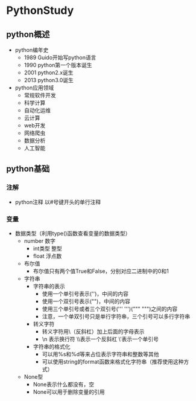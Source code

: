 # PythonStudy
## python概述
-  python编年史
    - 1989 Guido开始写python语言
    - 1990 python第一个版本诞生
    - 2001 python2.x诞生
    - 2013 python3.0诞生
- python应用领域 
    - 常规软件开发 
    - 科学计算
    - 自动化运维
    - 云计算
    - web开发
    - 网络爬虫
    - 数据分析
    - 人工智能
## python基础
### 注解
- python注释 以#号键开头的单行注释
### 变量
- 数据类型（利用type()函数查看变量的数据类型）
    - number 数字
        - int类型 整型
        - float 浮点数
    - 布尔值
        - 布尔值只有两个值True和False，分别对应二进制中的0和1
    - 字符串
        - 字符串的表示
            - 使用一个单引号表示('')，中间的内容
            - 使用一个双引号表示("")，中间的内容
            - 使用三个单引号或者三个双引号(''' ''')(""" """)之间的内容
            - 注意，一个单双引号只是单行字符串，三个引号可以多行字符串
        - 转义字符
            - 转义字符用\（反斜杠）加上后面的字母表示
            - \n 表示换行符 \\\表示一个反斜杠 \\'表示一个单引号
        - 字符串的格式化
            - 可以用%s和%d等来占位表示字符串和整数等其他
            - 可以使用string的format函数来格式化字符串（推荐使用这种方式）
    - None型
        - None表示什么都没有，空
        - None可以用于删除变量的引用
